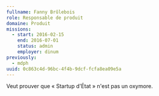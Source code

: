```yaml
---
fullname: Fanny Brûlebois
role: Responsable de produit
domaine: Produit
missions:
  - start: 2016-02-15
    end: 2016-07-01
    status: admin
    employer: dinum
previously:
  - mdph
uuid: 0c863c4d-96bc-4f4b-9dcf-fcfa8ea09e5a
---
```

Veut prouver que « Startup d'État » n'est pas un oxymore.